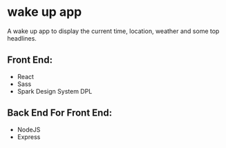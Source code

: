 # wake up app
A wake up app to display the current time, location, weather and some top headlines.

## Front End: 
* React
* Sass
* Spark Design System DPL 

## Back End For Front End: 
* NodeJS
* Express

